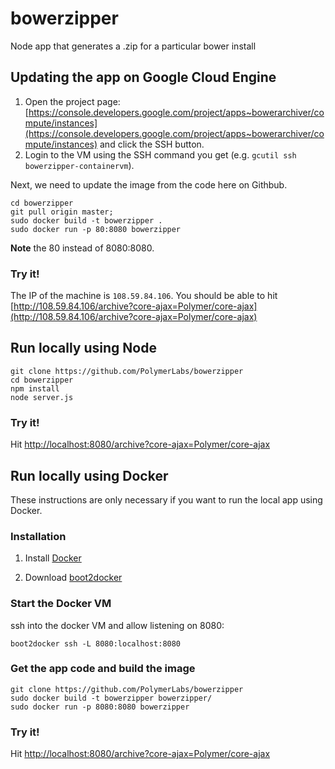 bowerzipper
=============

Node app that generates a .zip for a particular bower install

## Updating the app on Google Cloud Engine

1. Open the project page: [https://console.developers.google.com/project/apps~bowerarchiver/compute/instances](https://console.developers.google.com/project/apps~bowerarchiver/compute/instances) and click the SSH button.
2. Login to the VM using the SSH command you get (e.g. `gcutil ssh bowerzipper-containervm`).

Next, we need to update the image from the code here on Githbub.

    cd bowerzipper
    git pull origin master;
    sudo docker build -t bowerzipper .
    sudo docker run -p 80:8080 bowerzipper

**Note** the 80 instead of 8080:8080.

### Try it!

The IP of the machine is `108.59.84.106`. You should be able to hit [http://108.59.84.106/archive?core-ajax=Polymer/core-ajax](http://108.59.84.106/archive?core-ajax=Polymer/core-ajax)

## Run locally using Node

    git clone https://github.com/PolymerLabs/bowerzipper
    cd bowerzipper
    npm install
    node server.js

### Try it!

Hit [http://localhost:8080/archive?core-ajax=Polymer/core-ajax](http://localhost:8080/archive?core-ajax=Polymer/core-ajax)

## Run locally using Docker

These instructions are only necessary if you want to run the local app using Docker.

### Installation

1. Install [Docker](http://docs.docker.com/installation/mac/)

2. Download [boot2docker](https://github.com/boot2docker/osx-installer/releases)

### Start the Docker VM

ssh into the docker VM and allow listening on 8080:

    boot2docker ssh -L 8080:localhost:8080

### Get the app code and build the image

    git clone https://github.com/PolymerLabs/bowerzipper
    sudo docker build -t bowerzipper bowerzipper/
    sudo docker run -p 8080:8080 bowerzipper

### Try it!

Hit [http://localhost:8080/archive?core-ajax=Polymer/core-ajax](http://localhost:8080/archive?core-ajax=Polymer/core-ajax)
